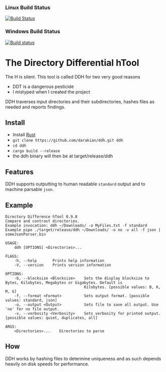### Linux Build Status
[![Build Status](https://travis-ci.org/darakian/ddh.svg?branch=master)](https://travis-ci.org/darakian/ddh)
### Windows Build Status
[![Build status](https://ci.appveyor.com/api/projects/status/wv7tcfn0a7grjnv6?svg=true)](https://ci.appveyor.com/project/darakian/ddh)

# The **D**irectory **D**ifferential **h**Tool
The H is silent. This tool is called DDH for two very good reasons
* DDT is a dangerous pesticide
* I mistyped when I created the project

DDH traverses input directories and their subdirectories, hashes files as needed and reports findings.

## Install
* Install [Rust](https://www.rust-lang.org/en-US/install.html)
* ``` git clone https://github.com/darakian/ddh.git ddh ```
* ``` cd ddh ```
* ``` cargo build --release ```
* the ddh binary will then be at target/release/ddh

## Features
DDH supports outputting to human readable `standard` output and to machine parsable `json`.

## Example
```
Directory Difference hTool 0.9.8
Compare and contrast directories.
Example invocation: ddh ~/Downloads/ -o MyFiles.txt -f standard
Example pipe ./target/release/ddh ~/Downloads/ -o no -v all -f json | someJsonParser.bin

USAGE:
    ddh [OPTIONS] <Directories>...

FLAGS:
    -h, --help       Prints help information
    -V, --version    Prints version information

OPTIONS:
    -b, --blocksize <Blocksize>    Sets the display blocksize to Bytes, Kilobytes, Megabytes or Gigabytes. Default is
                                   Kilobytes. [possible values: B, K, M, G]
    -f, --format <Format>          Sets output format. [possible values: standard, json]
    -o, --output <Output>          Sets file to save all output. Use 'no' for no file output.
    -v, --verbosity <Verbosity>    Sets verbosity for printed output. [possible values: quiet, duplicates, all]

ARGS:
    <Directories>...    Directories to parse
```
## How
DDH works by hashing files to determine uniqueness and as such depends heavily on disk speeds for performance.
